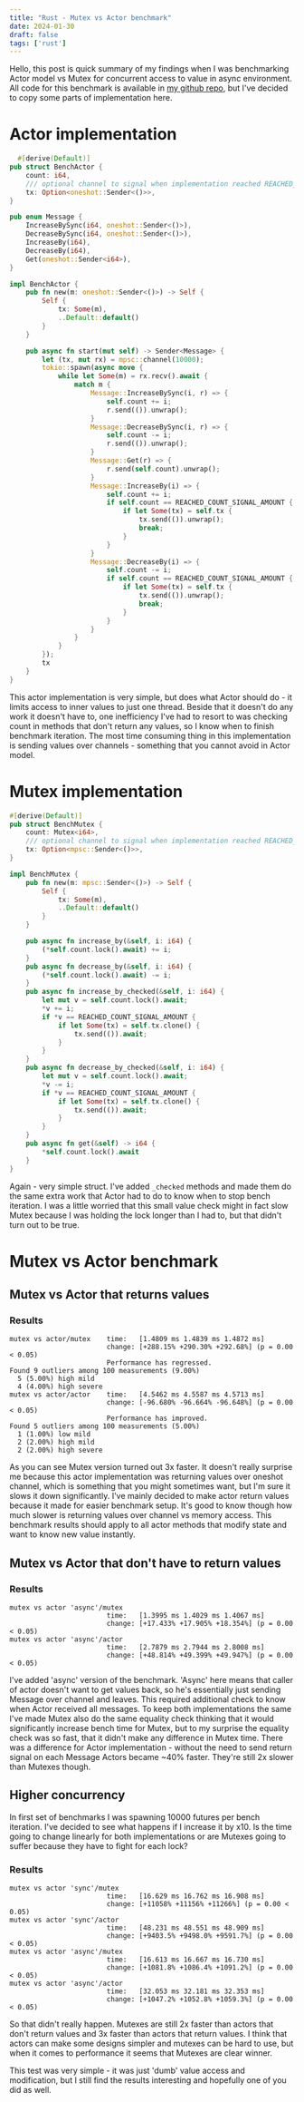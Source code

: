 ```yaml
---
title: "Rust - Mutex vs Actor benchmark"
date: 2024-01-30
draft: false
tags: ['rust']
---
```

Hello, this post is quick summary of my findings when I was benchmarking Actor model vs Mutex for concurrent access to value in async environment.
All code for this benchmark is available in [my github repo](https://github.com/nxy7/rs-actor-mutex-benchmark), but I've decided to copy some parts of
implementation here.

# Actor implementation
```rs
  #[derive(Default)]
pub struct BenchActor {
    count: i64,
    /// optional channel to signal when implementation reached REACHED_COUNT_SIGNAL_AMOUNT
    tx: Option<oneshot::Sender<()>>,
}

pub enum Message {
    IncreaseBySync(i64, oneshot::Sender<()>),
    DecreaseBySync(i64, oneshot::Sender<()>),
    IncreaseBy(i64),
    DecreaseBy(i64),
    Get(oneshot::Sender<i64>),
}

impl BenchActor {
    pub fn new(m: oneshot::Sender<()>) -> Self {
        Self {
            tx: Some(m),
            ..Default::default()
        }
    }

    pub async fn start(mut self) -> Sender<Message> {
        let (tx, mut rx) = mpsc::channel(10000);
        tokio::spawn(async move {
            while let Some(m) = rx.recv().await {
                match m {
                    Message::IncreaseBySync(i, r) => {
                        self.count += i;
                        r.send(()).unwrap();
                    }
                    Message::DecreaseBySync(i, r) => {
                        self.count -= i;
                        r.send(()).unwrap();
                    }
                    Message::Get(r) => {
                        r.send(self.count).unwrap();
                    }
                    Message::IncreaseBy(i) => {
                        self.count += i;
                        if self.count == REACHED_COUNT_SIGNAL_AMOUNT {
                            if let Some(tx) = self.tx {
                                tx.send(()).unwrap();
                                break;
                            }
                        }
                    }
                    Message::DecreaseBy(i) => {
                        self.count -= i;
                        if self.count == REACHED_COUNT_SIGNAL_AMOUNT {
                            if let Some(tx) = self.tx {
                                tx.send(()).unwrap();
                                break;
                            }
                        }
                    }
                }
            }
        });
        tx
    }
}
```
This actor implementation is very simple, but does what Actor should do - it limits access to inner values to just one thread.
Beside that it doesn't do any work it doesn't have to, one inefficiency I've had to resort to was checking count in methods that
don't return any values, so I know when to finish benchmark iteration. The most time consuming thing in this implementation is
sending values over channels - something that you cannot avoid in Actor model.

# Mutex implementation
```rs
#[derive(Default)]
pub struct BenchMutex {
    count: Mutex<i64>,
    /// optional channel to signal when implementation reached REACHED_COUNT_SIGNAL_AMOUNT
    tx: Option<mpsc::Sender<()>>,
}

impl BenchMutex {
    pub fn new(m: mpsc::Sender<()>) -> Self {
        Self {
            tx: Some(m),
            ..Default::default()
        }
    }

    pub async fn increase_by(&self, i: i64) {
        (*self.count.lock().await) += i;
    }
    pub async fn decrease_by(&self, i: i64) {
        (*self.count.lock().await) -= i;
    }
    pub async fn increase_by_checked(&self, i: i64) {
        let mut v = self.count.lock().await;
        *v += i;
        if *v == REACHED_COUNT_SIGNAL_AMOUNT {
            if let Some(tx) = self.tx.clone() {
                tx.send(()).await;
            }
        }
    }
    pub async fn decrease_by_checked(&self, i: i64) {
        let mut v = self.count.lock().await;
        *v -= i;
        if *v == REACHED_COUNT_SIGNAL_AMOUNT {
            if let Some(tx) = self.tx.clone() {
                tx.send(()).await;
            }
        }
    }
    pub async fn get(&self) -> i64 {
        *self.count.lock().await
    }
}
```
Again - very simple struct. I've added `_checked` methods and made them do the same extra work that Actor had to do to know when
to stop bench iteration. I was a little worried that this small value check might in fact slow Mutex because I was holding the lock
longer than I had to, but that didn't turn out to be true.

# Mutex vs Actor benchmark
## Mutex vs Actor that returns values
### Results

```
mutex vs actor/mutex    time:   [1.4809 ms 1.4839 ms 1.4872 ms]
                        change: [+288.15% +290.30% +292.68%] (p = 0.00 < 0.05)
                        Performance has regressed.
Found 9 outliers among 100 measurements (9.00%)
  5 (5.00%) high mild
  4 (4.00%) high severe
mutex vs actor/actor    time:   [4.5462 ms 4.5587 ms 4.5713 ms]
                        change: [-96.680% -96.664% -96.648%] (p = 0.00 < 0.05)
                        Performance has improved.
Found 5 outliers among 100 measurements (5.00%)
  1 (1.00%) low mild
  2 (2.00%) high mild
  2 (2.00%) high severe
```

As you can see Mutex version turned out 3x faster. It doesn't really surprise me because this actor implementation was returning values
over oneshot channel, which is something that you might sometimes want, but I'm sure it slows it down significantly. I've mainly decided
to make actor return values because it made for easier benchmark setup. It's good to know though how much slower is returning values over channel
vs memory access. This benchmark results should apply to all actor methods that modify state and want to know new value instantly.

## Mutex vs Actor that don't have to return values
### Results

```
mutex vs actor 'async'/mutex
                        time:   [1.3995 ms 1.4029 ms 1.4067 ms]
                        change: [+17.433% +17.905% +18.354%] (p = 0.00 < 0.05)
mutex vs actor 'async'/actor
                        time:   [2.7879 ms 2.7944 ms 2.8008 ms]
                        change: [+48.814% +49.399% +49.947%] (p = 0.00 < 0.05)
```

I've added 'async' version of the benchmark. 'Async' here means that caller of actor doesn't want to get values back, so he's essentially just sending Message over
channel and leaves. This required additional check to know when Actor received all messages. To keep both implementations the same I've made Mutex also do
the same equality check thinking that it would significantly increase bench time for Mutex, but to my surprise the equality check was so fast, that it
didn't make any difference in Mutex time. There was a difference for Actor implementation - without the need to send return signal on each Message
Actors became ~40% faster. They're still 2x slower than Mutexes though. 


## Higher concurrency
In first set of benchmarks I was spawning 10000 futures per bench iteration. I've decided to see what happens if I increase it by x10. Is the time going to change
linearly for both implementations or are Mutexes going to suffer because they have to fight for each lock?

### Results
```
mutex vs actor 'sync'/mutex
                        time:   [16.629 ms 16.762 ms 16.908 ms]
                        change: [+11058% +11156% +11266%] (p = 0.00 < 0.05)
mutex vs actor 'sync'/actor
                        time:   [48.231 ms 48.551 ms 48.909 ms]
                        change: [+9403.5% +9498.0% +9591.7%] (p = 0.00 < 0.05)
mutex vs actor 'async'/mutex
                        time:   [16.613 ms 16.667 ms 16.730 ms]
                        change: [+1081.8% +1086.4% +1091.2%] (p = 0.00 < 0.05)
mutex vs actor 'async'/actor
                        time:   [32.053 ms 32.181 ms 32.353 ms]
                        change: [+1047.2% +1052.8% +1059.3%] (p = 0.00 < 0.05)
```

So that didn't really happen. Mutexes are still 2x faster than actors that don't return values and 3x faster than actors that return values.
I think that actors can make some designs simpler and mutexes can be hard to use, but when it comes to performance it seems that Mutexes
are clear winner.

This test was very simple - it was just 'dumb' value access and modification, but I still find the results interesting and hopefully one of you did as well.
 

